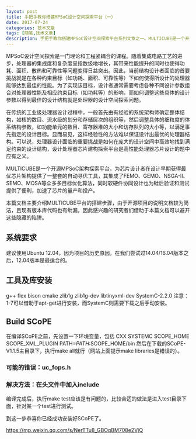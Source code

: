 ```yaml
---
layout: post
title: 手把手教你搭建MPSoC设计空间探索平台（一）
date: 2017-07-24
categories: 技术文章
tags: [随笔,技术文章]
description: 手把手教你搭建MPSoC设计空间探索平台系列文章之一。MULTICUBE是一个开源MPSoC架构探索平台，为芯片设计者在设计早期获得最优芯片架构提供了一整套的自动寻优工具，其集成了FEMO、GEMO、NSGA-II、SEMO、MOSA等众多多目标优化算法，同时软硬件协同设计也为硅后验证和测试提供了便利，加速了芯片的量产和投产。
---
```


MPSoC设计空间探索是一门理论和工程紧耦合的课程。随着集成电路工艺的进步，处理器的集成度和复杂度呈指数级地增长，其带来性能提升的同时也使得功耗、面积、散热和可靠性等问题变得日益突出。因此，当前结构设计者面临的首要挑战就是在各种约束目标（如功耗、面积、可靠性等）下如何使得所设计的处理器能够达到最佳的性能。为了实现该目标，设计者通常需要考虑各种不同设计参数组合对处理器性能及相应约束目标（如功耗等）的影响，而如何调整这些具体的设计参数以得到最佳的设计结构就是处理器的设计空间探索问题。


在传统的工业级处理器设计过程中，一般首先由有经验的系统架构师确定整体结构，如核的数目、流水级的划分和存储层次的组织等，然后调整具体的细粒度的体系结构参数，如功能单元的数目、寄存器堆的大小和访存队列的大小等，以满足事先指定的设计目标。显而易见，这样经验性的方法难以保证设计出最优的处理器结构。可以说，处理器设计面临的重要挑战是如何在庞大的设计空间中高效地找到满足约束的设计结构，设计处理器芯片建构探索平台是高性能处理器芯片设计的题中应有之义。


MULTICUBE是一个开源MPSoC架构探索平台，为芯片设计者在设计早期获得最优芯片架构提供了一整套的自动寻优工具，其集成了FEMO、GEMO、NSGA-II、SEMO、MOSA等众多多目标优化算法，同时软硬件协同设计也为硅后验证和测试提供了便利，加速了芯片的量产和投产。

本篇文档主要介绍MULTICUBE平台的搭建步骤，由于开源项目的说明文档较为简洁，且现有版本库代码也有纰漏，因此感兴趣的研究者们借助于本篇文档可以避开这些隐藏的陷阱。


## 系统要求

建议使用Ubuntu 12.04，因为项目的历史原因，在我们尝试过14.04/16.04版本之后，12.04版本是最适合的。

## 工具及库安装
g++
flex
bison
cmake
zlib1g
zlib1g-dev
libtinyxml-dev
SystemC-2.2.0
注意：1-7可以借助于apt-get进行安装，而SystemC则需要下载之后手动安装。

## Build SCoPE
在编译SCoPE之前，先设置一下环境变量，包括
CXX
SYSTEMC
SCOPE_HOME
SCOPE_XML_PLUGIN
PATH=$PATH:$SCOPE_HOME/bin
然后在下载的SCoPE-V1.1.5主目录下，执行make all就行（网站上面提示make libraries是错误的）。

### 可能的错误：uc_fops.h
### 解决方法：在头文件中加入include <cstddef>

编译完成后，执行make test应该是有问题的，比较合适的做法是进入test目录下面，针对某一个test进行测试。

到这一步恭喜你已经成功安装好SCoPE了。

https://mp.weixin.qq.com/s/NerTTu8_GBOqBM708e2VjQ